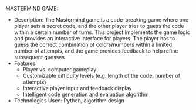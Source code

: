 MASTERMIND GAME:
- Description: The Mastermind game is a code-breaking game where one player sets a secret code, and the other player tries to guess the code within a certain number of turns. This project implements the game logic and provides an interactive interface for players. The player has to guess the correct combination of colors/numbers within a limited number of attempts, and the game provides feedback to help refine subsequent guesses.
- Features:
  - Player vs. computer gameplay
  - Customizable difficulty levels (e.g. length of the code, number of attempts)
  - Interactive player input and feedback display
  - Intelligent code generation and evaluation algorithm
- Technologies Used: Python, algorithm design
